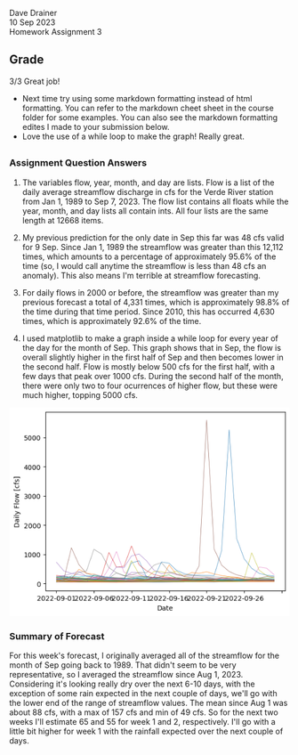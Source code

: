 Dave Drainer <br>
10 Sep 2023 <br>
Homework Assignment 3 <br>

##
## Grade
3/3 Great job!
- Next time try using some markdown formatting instead of html formatting. You can refer to the markdown cheet sheet in the course folder for some examples. You can also see the markdown formatting edites I made to your submission below. 
- Love the use of a while loop to make the graph! Really great. 
##

### Assignment Question Answers


1. The variables flow, year, month, and day are lists. Flow is a list of the daily average streamflow discharge in cfs for the Verde River station from Jan 1, 1989 to Sep 7, 2023. The flow list contains all floats while the year, month, and day lists all contain ints. All four lists are the same length at 12668 items.
   
2. My previous prediction for the only date in Sep this far was 48 cfs valid for 9 Sep. Since Jan 1, 1989 the streamflow was greater than this 12,112 times, which amounts to a percentage of approximately 95.6% of the time (so, I would call anytime the streamflow is less than 48 cfs an anomaly). This also means I'm terrible at streamflow forecasting.
   
3. For daily flows in 2000 or before, the streamflow was greater than my previous forecast a total of 4,331 times, which is approximately 98.8% of the time during that time period. Since 2010, this has occurred 4,630 times, which is approximately 92.6% of the time.

4. I used matplotlib to make a graph inside a while loop for every year of the day for the month of Sep. This graph shows that in Sep, the flow is overall slightly higher in the first half of Sep and then becomes lower in the second half. Flow is mostly below 500 cfs for the first half, with a few days that peak over 1000 cfs. During the second half of the month, there were only two to four ocurrences of higher flow, but these were much higher, topping 5000 cfs.

![image info](./Sep_Flow_all_years.png)


### Summary of Forecast 

For this week's forecast, I originally averaged all of the streamflow for the month of Sep going back to 1989. That didn't seem to be very representative, so I averaged the streamflow since Aug 1, 2023. Considering it's looking really dry over the next 6-10 days, with the exception of some rain expected in the next couple of days, we'll go with the lower end of the range of streamflow values. The mean since Aug 1 was about 88 cfs, with a max of 157 cfs and min of 49 cfs. So for the next two weeks I'll estimate 65 and 55 for week 1 and 2, respectively. I'll go with a little bit higher for week 1 with the rainfall expected over the next couple of days.